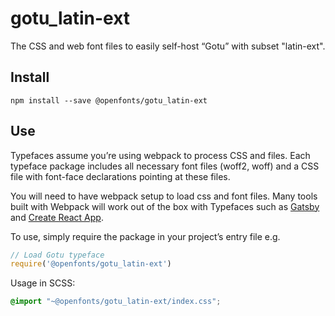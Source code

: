 
# gotu_latin-ext

The CSS and web font files to easily self-host “Gotu” with subset "latin-ext".

## Install

`npm install --save @openfonts/gotu_latin-ext`

## Use

Typefaces assume you’re using webpack to process CSS and files. Each typeface
package includes all necessary font files (woff2, woff) and a CSS file with
font-face declarations pointing at these files.

You will need to have webpack setup to load css and font files. Many tools built
with Webpack will work out of the box with Typefaces such as [Gatsby](https://github.com/gatsbyjs/gatsby)
and [Create React App](https://github.com/facebookincubator/create-react-app).

To use, simply require the package in your project’s entry file e.g.

```javascript
// Load Gotu typeface
require('@openfonts/gotu_latin-ext')
```

Usage in SCSS:
```scss
@import "~@openfonts/gotu_latin-ext/index.css";
```
